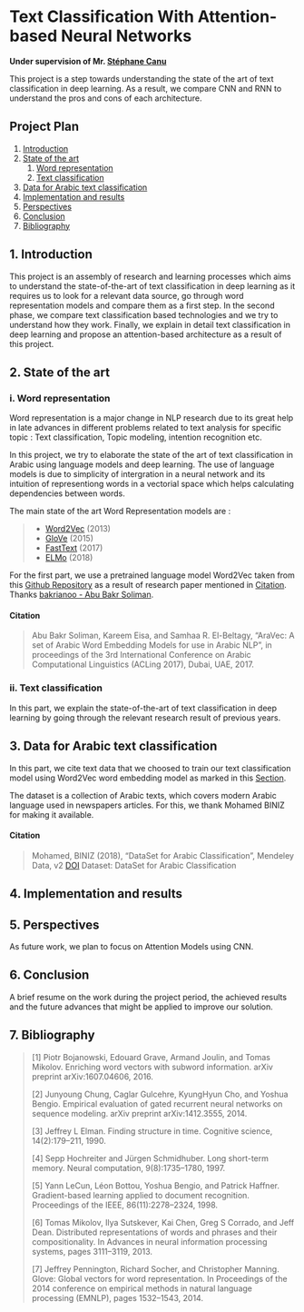 
# Text Classification With Attention-based Neural Networks

**Under supervision of Mr. [Stéphane Canu](https://scholar.google.fr/citations?user=PpibCZUAAAAJ&hl=fr&oi=ao)**

This project is a step towards understanding the state of the art of text classification in deep learning. As a result, we compare CNN and RNN to understand the pros and cons of each architecture. 

## Project Plan
1. [Introduction](#1-introduction)
2. [State of the art](#2-state-of-the-art)
    1. [Word representation](#i-word-representation)
    2. [Text classification](#ii-text-classification)
3. [Data for Arabic text classification](#3-data-for-arabic-text-classification)
4. [Implementation and results](#4-implementation-and-results)
5. [Perspectives](#5-perspectives)
6. [Conclusion](#6-conclusion)
7. [Bibliography](#7-bibliography)

## 1. Introduction

This project is an assembly of research and learning processes which aims to understand the state-of-the-art of text classification in deep learning as it requires us to look for a relevant data source, go through word representation models and compare them as a first step. In the second phase, we compare text classification based technologies and we try to understand how they work. Finally, we explain in detail text classification in deep learning and propose an attention-based architecture as a result of this project.

## 2. State of the art

### i. Word representation

Word representation is a major change in NLP research due to its great help in late advances in different problems related to text analysis for specific topic : Text classification, Topic modeling, intention recognition etc.

In this project, we try to elaborate the state of the art of text classification in Arabic using language models and deep learning. The use of language models is due to simplicity of intergration in a neural network and its intuition of representiong words in a vectorial space which helps calculating dependencies between words.

The main state of the art Word Representation models are : 

>	- [Word2Vec](https://arxiv.org/pdf/1310.4546) (2013)
>	- [GloVe](https://nlp.stanford.edu/pubs/glove.pdf) (2015)
>	- [FastText](https://arxiv.org/pdf/1607.04606) (2017)
>	- [ELMo](https://arxiv.org/pdf/1802.05365) (2018)

For the first part, we use a pretrained language model Word2Vec taken from this [Github Repository](https://github.com/bakrianoo/aravec) as a result of research paper mentioned in [Citation](#Citation). Thanks [bakrianoo - Abu Bakr Soliman](https://github.com/bakrianoo).

#### Citation

> Abu Bakr Soliman, Kareem Eisa, and Samhaa R. El-Beltagy, “AraVec: A set of Arabic Word Embedding Models for use in Arabic NLP”, in proceedings of the 3rd International Conference on Arabic Computational Linguistics (ACLing 2017), Dubai, UAE, 2017.

### ii. Text classification

In this part, we explain the state-of-the-art of text classification in deep learning by going through the relevant research result of previous years.

## 3. Data for Arabic text classification

In this part, we cite text data that we choosed to train our text classification model using Word2Vec word embedding model as marked in this [Section](#i-word-representation).

The dataset is a collection of Arabic texts, which covers modern Arabic language used in newspapers articles. For this, we thank Mohamed BINIZ for making it available.

#### Citation

> Mohamed, BINIZ (2018), “DataSet for Arabic Classification”, Mendeley Data, v2
> [DOI](http://dx.doi.org/10.17632/v524p5dhpj.2)
> Dataset: DataSet for Arabic Classification

## 4. Implementation and results

## 5. Perspectives

As future work, we plan to focus on Attention Models using CNN. 

## 6. Conclusion

A brief resume on the work during the project period, the achieved results and the future advances that might be applied to improve our solution.

## 7. Bibliography

> [1]  Piotr Bojanowski, Edouard Grave, Armand Joulin, and Tomas Mikolov. Enriching word vectors with subword information. arXiv preprint arXiv:1607.04606, 2016. 
>
> [2]  Junyoung Chung, Caglar Gulcehre, KyungHyun Cho, and Yoshua Bengio. Empirical evaluation of gated recurrent neural networks on sequence modeling. arXiv preprint arXiv:1412.3555, 2014. 
>
> [3]  Jeffrey L Elman. Finding structure in time. Cognitive science, 14(2):179–211, 1990. 
>
> [4]  Sepp Hochreiter and Jürgen Schmidhuber. Long short-term memory. Neural computation, 9(8):1735–1780, 1997. 
>
> [5]  Yann LeCun, Léon Bottou, Yoshua Bengio, and Patrick Haffner. Gradient-based learning applied to document recognition. Proceedings of the IEEE, 86(11):2278–2324, 1998. 
>
> [6]  Tomas Mikolov, Ilya Sutskever, Kai Chen, Greg S Corrado, and Jeff Dean. Distributed representations of words and phrases and their compositionality. In Advances in neural information processing systems, pages 3111–3119, 2013. 
>
> [7]  Jeffrey Pennington, Richard Socher, and Christopher Manning. Glove: Global vectors for word representation. In Proceedings of the 2014 conference on empirical methods in natural language processing (EMNLP), pages 1532–1543, 2014.
